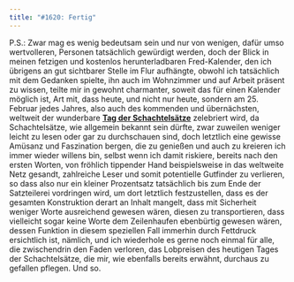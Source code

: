 ```yaml
---
title: "#1620: Fertig"
---
```


P.S.:
Zwar mag es wenig bedeutsam sein und nur von wenigen, dafür umso wertvolleren, Personen tatsächlich gewürdigt werden, doch der Blick in meinen fetzigen und kostenlos herunterladbaren Fred-Kalender, den ich übrigens an gut sichtbarer Stelle im Flur aufhängte, obwohl ich tatsächlich mit dem Gedanken spielte, ihn auch im Wohnzimmer und auf Arbeit präsent zu wissen, teilte mir in gewohnt charmanter, soweit das für einen Kalender möglich ist, Art mit, dass heute, und nicht nur heute, sondern am 25. Februar jedes Jahres, also auch des kommenden und übernächsten, weltweit der wunderbare <a href="http://www.fonflatter.de/kalender"><strong>Tag der Schachtelsätze</strong></a> zelebriert wird, da Schachtelsätze, wie allgemein bekannt sein dürfte, zwar zuweilen weniger leicht zu lesen oder gar zu durchschauen sind, doch letztlich eine gewisse Amüsanz und Faszination bergen, die zu genießen und auch zu kreieren ich immer wieder willens bin, selbst wenn ich damit riskiere, bereits nach den ersten Worten, von fröhlich tippender Hand beispielsweise in das weltweite Netz gesandt, zahlreiche Leser und somit potentielle Gutfinder zu verlieren, so dass also nur ein kleiner Prozentsatz tatsächlich bis zum Ende der Satzteilerei vordringen wird, um dort letztlich festzustellen, dass es der gesamten Konstruktion derart an Inhalt mangelt, dass mit Sicherheit weniger Worte ausreichend gewesen wären, diesen zu transportieren, dass vielleicht sogar keine Worte  dem Zeilenhaufen ebenbürtig gewesen wären, dessen Funktion in diesem speziellen Fall immerhin durch Fettdruck ersichtlich ist, nämlich, und ich wiederhole es gerne noch einmal für alle, die zwischendrin den Faden verloren, das Lobpreisen des heutigen Tages der Schachtelsätze, die mir, wie ebenfalls bereits erwähnt, durchaus zu gefallen pflegen.
Und so.

